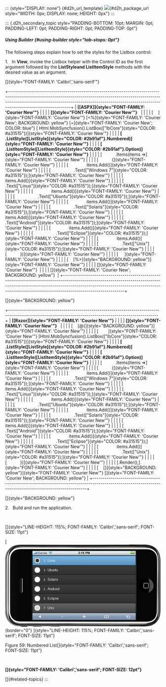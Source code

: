 ::: {style="DISPLAY: none"}
[](ms-xhelp:///?Id=d2h_url_template){#d2h_url_template} ![](!package_url!){#d2h_package_url style="WIDTH: 0px; DISPLAY: none; HEIGHT: 0px"}
:::

::: {.d2h_secondary_topic style="PADDING-BOTTOM: 10pt; MARGIN: 0pt; PADDING-LEFT: 0pt; PADDING-RIGHT: 0pt; PADDING-TOP: 0pt"}
##### Using Builder {#using-builder style="tab-stops: 0pt"}

The following steps explain how to set the styles for the Listbox control:

1.   In **View**, invoke the Listbox helper with the Control ID as the first argument followed by the **ListStyleand ListItemStyle** methods with the desired value as an argument.

[]{style="FONT-FAMILY: 'Calibri','sans-serif'"} 

+-------------------------------------------------------------------------------------------------------------------------------------------------------------------------------------------------------------------------------------------------------------------------+
| **[\[ASPX\]]{style="FONT-FAMILY: 'Courier New'"}**                                                                                                                                                                                                                      |
|                                                                                                                                                                                                                                                                         |
| **[]{style="FONT-FAMILY: 'Courier New'"}**                                                                                                                                                                                                                              |
|                                                                                                                                                                                                                                                                         |
| [    ]{style="FONT-FAMILY: 'Courier New'"} [\<%]{style="FONT-FAMILY: 'Courier New'; BACKGROUND: yellow"} [=]{style="FONT-FAMILY: 'Courier New'; COLOR: blue"} [ Html.MobSyncfusion().ListBox([\"lbCore\"]{style="COLOR: #a31515"})]{style="FONT-FAMILY: 'Courier New'"} |
|                                                                                                                                                                                                                                                                         |
| **[            .ListStyle([ListStyle]{style="COLOR: #2b91af"}.Numbered)]{style="FONT-FAMILY: 'Courier New'"}**                                                                                                                                                          |
|                                                                                                                                                                                                                                                                         |
| **[            .ListItemStyle([ListItemStyle]{style="COLOR: #2b91af"}.Option)]{style="FONT-FAMILY: 'Courier New'"}**                                                                                                                                                    |
|                                                                                                                                                                                                                                                                         |
| [           .Items(items =\>]{style="FONT-FAMILY: 'Courier New'"}                                                                                                                                                                                                       |
|                                                                                                                                                                                                                                                                         |
| [           {]{style="FONT-FAMILY: 'Courier New'"}                                                                                                                                                                                                                      |
|                                                                                                                                                                                                                                                                         |
| [               items.Add()]{style="FONT-FAMILY: 'Courier New'"}                                                                                                                                                                                                        |
|                                                                                                                                                                                                                                                                         |
| [                   .Text([\"Windows 7\"]{style="COLOR: #a31515"});]{style="FONT-FAMILY: 'Courier New'"}                                                                                                                                                                |
|                                                                                                                                                                                                                                                                         |
| [               items.Add()]{style="FONT-FAMILY: 'Courier New'"}                                                                                                                                                                                                        |
|                                                                                                                                                                                                                                                                         |
| [                   .Text([\"Linux\"]{style="COLOR: #a31515"});]{style="FONT-FAMILY: 'Courier New'"}                                                                                                                                                                    |
|                                                                                                                                                                                                                                                                         |
| [               items.Add()]{style="FONT-FAMILY: 'Courier New'"}                                                                                                                                                                                                        |
|                                                                                                                                                                                                                                                                         |
| [                   .Text([\"Ubuntu\"]{style="COLOR: #a31515"});]{style="FONT-FAMILY: 'Courier New'"}                                                                                                                                                                   |
|                                                                                                                                                                                                                                                                         |
| [               items.Add()]{style="FONT-FAMILY: 'Courier New'"}                                                                                                                                                                                                        |
|                                                                                                                                                                                                                                                                         |
| [                   .Text([\"Solaris\"]{style="COLOR: #a31515"});]{style="FONT-FAMILY: 'Courier New'"}                                                                                                                                                                  |
|                                                                                                                                                                                                                                                                         |
| [               items.Add()]{style="FONT-FAMILY: 'Courier New'"}                                                                                                                                                                                                        |
|                                                                                                                                                                                                                                                                         |
| [                   .Text([\"Android\"]{style="COLOR: #a31515"});]{style="FONT-FAMILY: 'Courier New'"}                                                                                                                                                                  |
|                                                                                                                                                                                                                                                                         |
| [               items.Add()]{style="FONT-FAMILY: 'Courier New'"}                                                                                                                                                                                                        |
|                                                                                                                                                                                                                                                                         |
| [                   .Text([\"Eclipse\"]{style="COLOR: #a31515"});]{style="FONT-FAMILY: 'Courier New'"}                                                                                                                                                                  |
|                                                                                                                                                                                                                                                                         |
| [               items.Add()]{style="FONT-FAMILY: 'Courier New'"}                                                                                                                                                                                                        |
|                                                                                                                                                                                                                                                                         |
| [                   .Text([\"Unix\"]{style="COLOR: #a31515"});]{style="FONT-FAMILY: 'Courier New'"}                                                                                                                                                                     |
|                                                                                                                                                                                                                                                                         |
| [           })]{style="FONT-FAMILY: 'Courier New'"}                                                                                                                                                                                                                     |
|                                                                                                                                                                                                                                                                         |
| [     ]{style="FONT-FAMILY: 'Courier New'"}                                                                                                                                                                                                                             |
|                                                                                                                                                                                                                                                                         |
| [    [%\>]{style="BACKGROUND: yellow"}]{style="FONT-FAMILY: 'Courier New'"}                                                                                                                                                                                             |
|                                                                                                                                                                                                                                                                         |
| []{style="FONT-FAMILY: 'Courier New'"}                                                                                                                                                                                                                                  |
|                                                                                                                                                                                                                                                                         |
| []{style="FONT-FAMILY: 'Courier New'; BACKGROUND: yellow"}                                                                                                                                                                                                              |
+-------------------------------------------------------------------------------------------------------------------------------------------------------------------------------------------------------------------------------------------------------------------------+

[]{style="BACKGROUND: yellow"} 

+---------------------------------------------------------------------------------------------------------------------------------------------------------+
| **[\[Razor\]]{style="FONT-FAMILY: 'Courier New'"}**                                                                                                     |
|                                                                                                                                                         |
| **[]{style="FONT-FAMILY: 'Courier New'"}**                                                                                                              |
|                                                                                                                                                         |
| [    [\@{]{style="BACKGROUND: yellow"}]{style="FONT-FAMILY: 'Courier New'"}                                                                             |
|                                                                                                                                                         |
| [        ]{style="FONT-FAMILY: 'Courier New'"} [Html.MobSyncfusion().ListBox([\"lbCore\"]{style="COLOR: #a31515"})]{style="FONT-FAMILY: 'Courier New'"} |
|                                                                                                                                                         |
| **[            .ListStyle([ListStyle]{style="COLOR: #2b91af"}.Numbered)]{style="FONT-FAMILY: 'Courier New'"}**                                          |
|                                                                                                                                                         |
| **[            .ListItemStyle([ListItemStyle]{style="COLOR: #2b91af"}.Option)]{style="FONT-FAMILY: 'Courier New'"}**                                    |
|                                                                                                                                                         |
| [           .Items(items =\>]{style="FONT-FAMILY: 'Courier New'"}                                                                                       |
|                                                                                                                                                         |
| [           {]{style="FONT-FAMILY: 'Courier New'"}                                                                                                      |
|                                                                                                                                                         |
| [               items.Add()]{style="FONT-FAMILY: 'Courier New'"}                                                                                        |
|                                                                                                                                                         |
| [                   .Text([\"Windows 7\"]{style="COLOR: #a31515"});]{style="FONT-FAMILY: 'Courier New'"}                                                |
|                                                                                                                                                         |
| [               items.Add()]{style="FONT-FAMILY: 'Courier New'"}                                                                                        |
|                                                                                                                                                         |
| [                   .Text([\"Linux\"]{style="COLOR: #a31515"});]{style="FONT-FAMILY: 'Courier New'"}                                                    |
|                                                                                                                                                         |
| [               items.Add()]{style="FONT-FAMILY: 'Courier New'"}                                                                                        |
|                                                                                                                                                         |
| [                   .Text([\"Ubuntu\"]{style="COLOR: #a31515"});]{style="FONT-FAMILY: 'Courier New'"}                                                   |
|                                                                                                                                                         |
| [               items.Add()]{style="FONT-FAMILY: 'Courier New'"}                                                                                        |
|                                                                                                                                                         |
| [                   .Text([\"Solaris\"]{style="COLOR: #a31515"});]{style="FONT-FAMILY: 'Courier New'"}                                                  |
|                                                                                                                                                         |
| [               items.Add()]{style="FONT-FAMILY: 'Courier New'"}                                                                                        |
|                                                                                                                                                         |
| [                   .Text([\"Android\"]{style="COLOR: #a31515"});]{style="FONT-FAMILY: 'Courier New'"}                                                  |
|                                                                                                                                                         |
| [               items.Add()]{style="FONT-FAMILY: 'Courier New'"}                                                                                        |
|                                                                                                                                                         |
| [                   .Text([\"Eclipse\"]{style="COLOR: #a31515"});]{style="FONT-FAMILY: 'Courier New'"}                                                  |
|                                                                                                                                                         |
| [               items.Add()]{style="FONT-FAMILY: 'Courier New'"}                                                                                        |
|                                                                                                                                                         |
| [                   .Text([\"Unix\"]{style="COLOR: #a31515"});]{style="FONT-FAMILY: 'Courier New'"}                                                     |
|                                                                                                                                                         |
| [           })]{style="FONT-FAMILY: 'Courier New'"}                                                                                                     |
|                                                                                                                                                         |
| [.Render();]{style="FONT-FAMILY: 'Courier New'"}                                                                                                        |
|                                                                                                                                                         |
| [    [}]{style="BACKGROUND: yellow"}]{style="FONT-FAMILY: 'Courier New'"} []{style="FONT-FAMILY: 'Courier New'; BACKGROUND: yellow"}                    |
+---------------------------------------------------------------------------------------------------------------------------------------------------------+

[]{style="BACKGROUND: yellow"} 

2.   Build and run the application.

 

[]{style="LINE-HEIGHT: 115%; FONT-FAMILY: 'Calibri','sans-serif'; FONT-SIZE: 11pt"} 

[ ![Description: C:\\Users\\krishnarajd\\Desktop\\lsty.png](ImagesExt/image103_129.jpg){border="0"} ]{style="LINE-HEIGHT: 115%; FONT-FAMILY: 'Calibri','sans-serif'; FONT-SIZE: 11pt"}

Figure 59: Numbered List[]{style="FONT-FAMILY: 'Calibri','sans-serif'; FONT-SIZE: 11pt"}

 

**[]{style="FONT-FAMILY: 'Calibri','sans-serif'; FONT-SIZE: 12pt"}**  

[]{#related-topics}
:::
